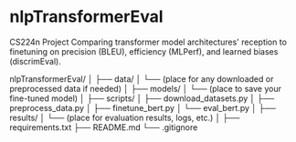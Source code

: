 # nlpTransformerEval
CS224n Project
Comparing transformer model architectures' reception to finetuning on precision (BLEU), efficiency (MLPerf), and learned biases (discrimEval).


nlpTransformerEval/
│
├── data/
│   └── (place for any downloaded or preprocessed data if needed)
│
├── models/
│   └── (place to save your fine-tuned model)
│
├── scripts/
│   ├── download_datasets.py
│   ├── preprocess_data.py
│   ├── finetune_bert.py
│   └── eval_bert.py
│
├── results/
│   └── (place for evaluation results, logs, etc.)
│
├── requirements.txt
├── README.md
└── .gitignore